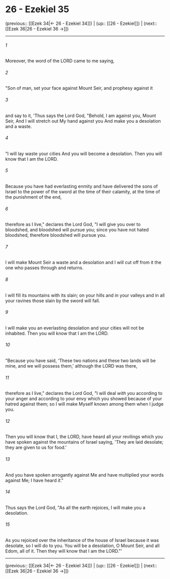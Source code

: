 # 26 - Ezekiel 35

(previous:: [[Ezek 34|← 26 - Ezekiel 34]]) | (up:: [[26 - Ezekiel]]) | (next:: [[Ezek 36|26 - Ezekiel 36 →]])

***


###### 1 
Moreover, the word of the LORD came to me saying, 

###### 2 
"Son of man, set your face against Mount Seir, and prophesy against it 

###### 3 
and say to it, 'Thus says the Lord God, "Behold, I am against you, Mount Seir, And I will stretch out My hand against you And make you a desolation and a waste. 

###### 4 
"I will lay waste your cities And you will become a desolation. Then you will know that I am the LORD. 

###### 5 
Because you have had everlasting enmity and have delivered the sons of Israel to the power of the sword at the time of their calamity, at the time of the punishment of the end, 

###### 6 
therefore as I live," declares the Lord God, "I will give you over to bloodshed, and bloodshed will pursue you; since you have not hated bloodshed, therefore bloodshed will pursue you. 

###### 7 
I will make Mount Seir a waste and a desolation and I will cut off from it the one who passes through and returns. 

###### 8 
I will fill its mountains with its slain; on your hills and in your valleys and in all your ravines those slain by the sword will fall. 

###### 9 
I will make you an everlasting desolation and your cities will not be inhabited. Then you will know that I am the LORD. 

###### 10 
"Because you have said, 'These two nations and these two lands will be mine, and we will possess them,' although the LORD was there, 

###### 11 
therefore as I live," declares the Lord God, "I will deal _with you_ according to your anger and according to your envy which you showed because of your hatred against them; so I will make Myself known among them when I judge you. 

###### 12 
Then you will know that I, the LORD, have heard all your revilings which you have spoken against the mountains of Israel saying, 'They are laid desolate; they are given to us for food.' 

###### 13 
And you have spoken arrogantly against Me and have multiplied your words against Me; I have heard _it_." 

###### 14 
Thus says the Lord God, "As all the earth rejoices, I will make you a desolation. 

###### 15 
As you rejoiced over the inheritance of the house of Israel because it was desolate, so I will do to you. You will be a desolation, O Mount Seir, and all Edom, all of it. Then they will know that I am the LORD."'

***

(previous:: [[Ezek 34|← 26 - Ezekiel 34]]) | (up:: [[26 - Ezekiel]]) | (next:: [[Ezek 36|26 - Ezekiel 36 →]])
